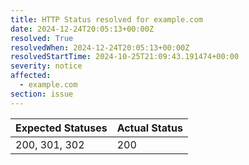 ```yaml
---
title: HTTP Status resolved for example.com
date: 2024-12-24T20:05:13+00:00Z
resolved: True
resolvedWhen: 2024-12-24T20:05:13+00:00Z
resolvedStartTime: 2024-10-25T21:09:43.191474+00:00
severity: notice
affected:
  - example.com
section: issue
---
```


| Expected Statuses | Actual Status  |
|-------------------|----------------|
| 200, 301, 302 | 200 |
